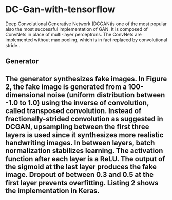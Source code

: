 # DC-Gan-with-tensorflow
Deep Convolutional Generative Network (DCGAN)is one of the most popular also the most successful implementation of GAN. It is composed of ConvNets in place of multi-layer perceptrons. The ConvNets are implemented without max pooling, which is in fact replaced by convolutional stride..

<H2>Generator<H2>

The generator synthesizes fake images. In Figure 2, the fake image is generated from a 100-dimensional noise (uniform distribution between -1.0 to 1.0) using the inverse of convolution, called transposed convolution. Instead of fractionally-strided convolution as suggested in DCGAN, upsampling between the first three layers is used since it synthesizes more realistic handwriting images. In between layers, batch normalization stabilizes learning. The activation function after each layer is a ReLU. The output of the sigmoid at the last layer produces the fake image. Dropout of between 0.3 and 0.5 at the first layer prevents overfitting. Listing 2 shows the implementation in Keras.
